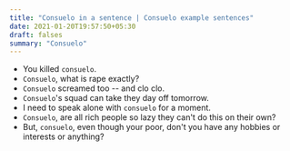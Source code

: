 ```yaml
---
title: "Consuelo in a sentence | Consuelo example sentences"
date: 2021-01-20T19:57:50+05:30
draft: falses
summary: "Consuelo"
---
```

- You killed `consuelo`.
- `Consuelo`, what is rape exactly?
- `Consuelo` screamed too -- and clo clo.
- `Consuelo`'s squad can take they day off tomorrow.
- I need to speak alone with `consuelo` for a moment.
- `Consuelo`, are all rich people so lazy they can't do this on their own?
- But, `consuelo`, even though your poor, don't you have any hobbies or interests or anything?
                 
